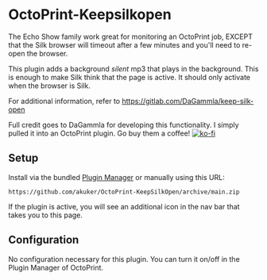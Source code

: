 # OctoPrint-Keepsilkopen

The Echo Show family work great for monitoring an OctoPrint job, EXCEPT that the Silk browser will timeout after a few minutes and you'll need to re-open the browser.

This plugin adds a background *silent* mp3 that plays in the background. This is enough to make Silk think that the page is active. It should only activate when the browser is Silk.

For additional information, refer to https://gitlab.com/DaGammla/keep-silk-open

Full credit goes to DaGammla for developing this functionality. I simply pulled it into an OctoPrint plugin. Go buy them a coffee! [![ko-fi](https://ko-fi.com/img/githubbutton_sm.svg)](https://ko-fi.com/Z8Z7AO1BI)

## Setup

Install via the bundled [Plugin Manager](https://docs.octoprint.org/en/master/bundledplugins/pluginmanager.html)
or manually using this URL:

    https://github.com/akuker/OctoPrint-KeepSilkOpen/archive/main.zip

If the plugin is active, you will see an additional icon in the nav bar that takes you to this page.

## Configuration

No configuration necessary for this plugin. You can turn it on/off in the Plugin Manager of OctoPrint.
